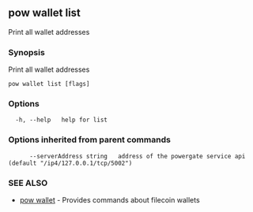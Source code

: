## pow wallet list

Print all wallet addresses

### Synopsis

Print all wallet addresses

```
pow wallet list [flags]
```

### Options

```
  -h, --help   help for list
```

### Options inherited from parent commands

```
      --serverAddress string   address of the powergate service api (default "/ip4/127.0.0.1/tcp/5002")
```

### SEE ALSO

* [pow wallet](pow_wallet.md)	 - Provides commands about filecoin wallets


